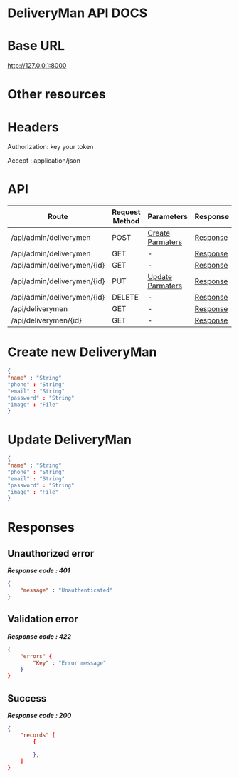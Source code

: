 # DeliveryMan API DOCS

# Base URL
http://127.0.0.1:8000

# Other resources 

 
# Headers

Authorization: key your token

Accept : application/json

# API 

| Route                        | Request Method | Parameters | Response  |
| -----------                  | -----------    |----------- |---------- |
| /api/admin/deliverymen            | POST           |  [Create Parmaters](#Create)|[Response](#Response)|
| /api/admin/deliverymen | GET           |-|  [Response](#Response)         |
|/api/admin/deliverymen/{id}         | GET           |  - |  [Response](#Response)         |
|/api/admin/deliverymen/{id}        |PUT           |  [Update Parmaters](#Update)|[Response](#Response)     |
|/api/admin/deliverymen/{id}        |DELETE           |  -|[Response](#Response)| 
|/api/deliverymen        |GET           |-| [Response](#Response)|
|/api/deliverymen/{id}        |GET           |-|[Response](#Response)|


# <a name="Create"> </a> Create new DeliveryMan 

```json
{
"name" : "String"
"phone" : "String"
"email" : "String"
"password" : "String"
"image" : "File"
} 
```

# <a name="Update"> </a> Update DeliveryMan

```json
{
"name" : "String"
"phone" : "String"
"email" : "String"
"password" : "String"
"image" : "File"
} 
```
# <a name="Response"> </a> Responses 

## Unauthorized error

__*Response code : 401*__
```json 
{
    "message" : "Unauthenticated"
}
```

## Validation error 
__*Response code : 422*__

```json 
{
    "errors" {
        "Key" : "Error message"
    }
}
```
## Success  
__*Response code : 200*__
```json 
{
    "records" [
        {

        },
    ]
}
```

